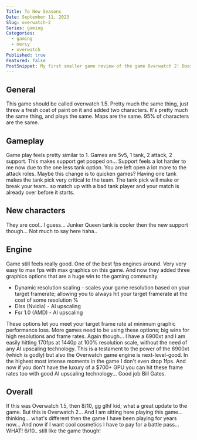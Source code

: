 ```yaml
---
Title: To New Seasons
Date: September 11, 2023
Slug: overwatch-2
Series: gaming
Categories:
  - gaming
  - mercy
  - overwatch
Published: true
Featured: false
PostSnippet: My first smaller game review of the game Overwatch 2! Does it live up to the hype? Was there even hype around Overwatch 2? Did we even ask for an Overwatch 2? Wow I said Overwatch 2 a lot!
---
```


## General

This game should be called overwatch 1.5. Pretty much the same thing, just threw a fresh coat of paint on it and added two characters. It's pretty much the same thing, and plays the same. Maps are the same. 95% of characters are the same.

## Gameplay

Game play feels pretty similar to 1. Games are 5v5, 1 tank, 2 attack, 2 support. This makes support get pooped on... Support feels a lot harder to me now due to the one less tank option. You are left open a lot more to the attack roles. Maybe this change is to quicken games? Having one tank makes the tank pick very critical to the team. The tank pick will make or break your team.. so match up with a bad tank player and your match is already over before it starts.

## New characters

They are cool.. I guess... Junker Queen tank is cooler then the new support though... Not much to say here haha..

## Engine

Game still feels really good. One of the best fps engines around. Very very easy to max fps with max graphics on this game. And now they added three graphics options that are a huge win to the gaming community

- Dynamic resolution scaling - scales your game resolution based on your target framerate; allowing you to always hit your target framerate at the cost of some resolution %
- Dlss (Nvidia) - AI upscaling
- Fsr 1.0 (AMD) - AI upscaling

These options let you meet your target frame rate at minimum graphic performance loss. More games need to be using these options; big wins for high resolutions and frame rates.
Again though... I have a 6900xt and I am easily hitting 170fps at 1440p at 100% resolution scale, without the need of any AI upscaling technology. This is a testament to the power of the 6900xt (which is godly) but also the Overwatch game engine is next-level-good. In the highest most intense moments in the game I don't even drop 1fps.
And now if you don't have the luxury of a $700+ GPU you can hit these frame rates too with good AI upscaling technology... Good job Bill Gates.

## Overall

If this was Overwatch 1.5, then 8/10, gg glhf kid; what a great update to the game. But this is Overwatch 2... And I am sitting here playing this game... thinking... what's different then the game I have been playing for years now... And now if I want cool cosmetics I have to pay for a battle pass... WHAT! 6/10.. still like the game though!
